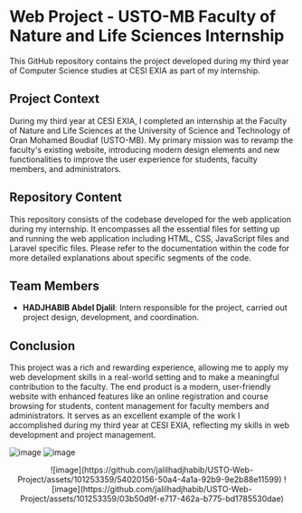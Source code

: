 # Web Project - USTO-MB Faculty of Nature and Life Sciences Internship
This GitHub repository contains the project developed during my third year of Computer Science studies at CESI EXIA as part of my internship.

## Project Context
During my third year at CESI EXIA, I completed an internship at the Faculty of Nature and Life Sciences at the University of Science and Technology of Oran Mohamed Boudiaf (USTO-MB). My primary mission was to revamp the faculty's existing website, introducing modern design elements and new functionalities to improve the user experience for students, faculty members, and administrators.

## Repository Content
This repository consists of the codebase developed for the web application during my internship. It encompasses all the essential files for setting up and running the web application including HTML, CSS, JavaScript files and Laravel specific files. Please refer to the documentation within the code for more detailed explanations about specific segments of the code.

## Team Members
- **HADJHABIB Abdel Djalil**: Intern responsible for the project, carried out project design, development, and coordination.

## Conclusion
This project was a rich and rewarding experience, allowing me to apply my web development skills in a real-world setting and to make a meaningful contribution to the faculty. The end product is a modern, user-friendly website with enhanced features like an online registration and course browsing for students, content management for faculty members and administrators. It serves as an excellent example of the work I accomplished during my third year at CESI EXIA, reflecting my skills in web development and project management.


![image](https://github.com/jalilhadjhabib/USTO-Web-Project/assets/101253359/9668042f-097f-4879-849f-38c899fd55ed)
![image](https://github.com/jalilhadjhabib/USTO-Web-Project/assets/101253359/d6e41197-19a0-4755-af93-736cc69eff9d)
<center>
![image](https://github.com/jalilhadjhabib/USTO-Web-Project/assets/101253359/54020156-50a4-4a1a-92b9-9e2b88e11599)
![image](https://github.com/jalilhadjhabib/USTO-Web-Project/assets/101253359/03b50d9f-e717-462a-b775-bd1785530dae)
</center>
